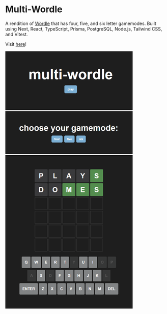 # Multi-Wordle

A rendition of [Wordle](https://www.nytimes.com/games/wordle/index.html) that has four, five, and six letter gamemodes. Built using Next, React, TypeScript, Prisma, PostgreSQL, Node.js, Tailwind CSS, and Vitest.

Visit <a href="https://multi-wordle.projects.mustaeen.dev/" target="_blank">here</a>!

<img src="assets/menu.png" width="400" >
<img src="assets/gamemode.png" width="400" >
<img src="assets/gameplay.png" width="400" >
